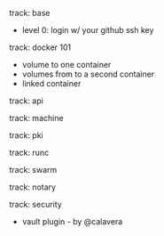 track: base

* level 0: login w/ your github ssh key

track: docker 101

* volume to one container
* volumes from to a second container
* linked container

track: api

track: machine

track: pki

track: runc

track: swarm

track: notary

track: security

* vault plugin - by @calavera
